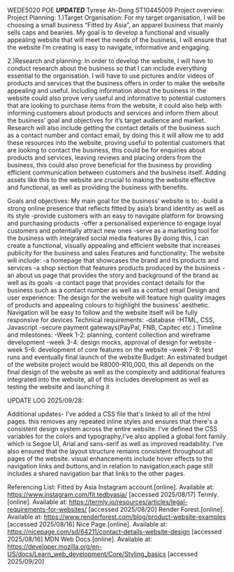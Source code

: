 WEDE5020 POE ***UPDATED***
Tyrese Ah-Dong ST10445009
Project overview:
Project Planning:
1.)Target Organisation:
For my target organisation, I will be choosing a small business “Fitted by Asia”, an apparel business that mainly sells caps and beanies.
My goal is to develop a functional and visually appealing website that will meet the needs of the business, I will ensure that the website I’m creating is easy to navigate, informative and engaging.

2.)Research and planning:
In order to develop the website, I will have to conduct research about the business so that I can include everything essential to the organisation. I will have to use pictures and/or videos of products and services that the business offers in order to make the website appealing and useful. Including information about the business in the website could also prove very useful and informative to potential customers that are looking to purchase items from the website, it could also help with informing customers about products and services and inform them about the business’ goal and objectives for it’s target audience and market. Research will also include getting the contact details of the business such as a contact number and contact email, by doing this it will allow me to add these resources into the website, proving useful to potential customers that are looking to contact the business, this could be for enquiries about products and services, leaving reviews and placing orders from the business, this could also prove beneficial for the business by providing efficient communication between customers and the business itself. Adding assets like this to the website are crucial to making the website effective and functional, as well as providing the business with benefits.

Goals and objectives:
My main goal for the business’ website is to:
-build a strong online presence that reflects fitted by asia’s brand identity as well as its style
-provide customers with an easy to navigate platform for browsing and purchasing products
-offer a personalised experience to engage loyal customers and potentially attract new ones
-serve as a marketing tool for the business with integrated social media features
By doing this, I can create a functional, visually appealing and efficient website that increases publicity for the business and sales
Features and functionality:
The website will include:
-a homepage that showcases the brand and its products and services
-a shop section that features products produced by the business
-an about us page that provides the story and background of the brand as well as its goals
-a contact page that provides contact details for the business such as a contact number as well as a contact email
Design and user experience:
The design for the website will feature high quality images of products and appealing colours to highlight the business’ aesthetic. Navigation will be easy to follow and the website itself will be fully responsive for devices
Technical requirements:
-database
-HTML, CSS, Javascript
-secure payment gateways(PayPal, FNB, Capitec etc.)
Timeline and milestones:
-Week 1-2: planning, content collection and wireframe development
-week 3-4: design mocks, approval of design for website
-week 5-6: development of core features on the website
-week 7-8: test runs and eventually final launch of the website
Budget:
An estimated budget of the website project would be R8000-R10,000, this all depends on the final design of the website as well as the complexity and additional features integrated into the website, all of this includes development as well as testing the website and launching it

UPDATE LOG 2025/09/28:

Additional updates- I've added a CSS file that's linked to all of the html pages. this removes any repeated inline styles and ensures that there's a consistent design system across the entire website.
I've defined the CSS variables for the colors and typography,I've also applied a global font family which is Segoe UI, Arial and sans-serif as well as improved readability.
I've also ensured that the layout structure remains consistent throughout all pages of the website. visual enhancements include hover effects to the navigation links and buttons,and in relation to navigation,each page still includes a shared navigation bar that links to the other pages.

Referencing List:
Fitted by Asia Instagram account.[online]. Available at: https://www.instagram.com/fit.tedbyasia/ [accessed 2025/08/17] 
Termly.[online]. Available at: https://termly.io/resources/articles/legal-requirements-for-websites/ [accessed 2025/08/20]
Render Forest.[online]. Available at: https://www.renderforest.com/blog/product-website-examples [accessed 2025/08/16]
Nice Page.[online]. Available at: https://nicepage.com/sd/64211/contact-details-website-design [accessed 2025/08/16]
MDN Web Docs.[online]. Available at: https://developer.mozilla.org/en-US/docs/Learn_web_development/Core/Styling_basics [accessed 2025/09/20] 


